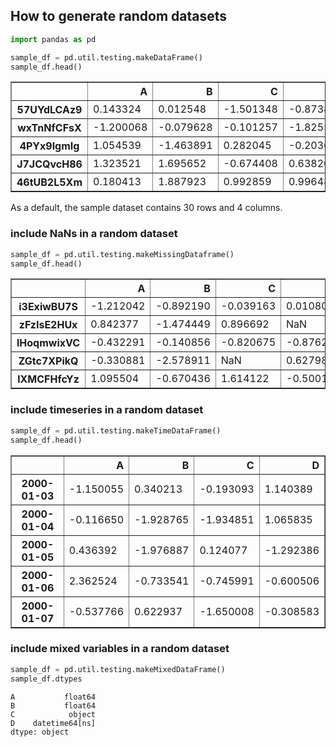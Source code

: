## How to generate random datasets


```python
import pandas as pd
```


```python
sample_df = pd.util.testing.makeDataFrame()
sample_df.head()
```




<div>
<style scoped>
    .dataframe tbody tr th:only-of-type {
        vertical-align: middle;
    }

    .dataframe tbody tr th {
        vertical-align: top;
    }

    .dataframe thead th {
        text-align: right;
    }
</style>
<table border="1" class="dataframe">
  <thead>
    <tr style="text-align: right;">
      <th></th>
      <th>A</th>
      <th>B</th>
      <th>C</th>
      <th>D</th>
    </tr>
  </thead>
  <tbody>
    <tr>
      <th>57UYdLCAz9</th>
      <td>0.143324</td>
      <td>0.012548</td>
      <td>-1.501348</td>
      <td>-0.873817</td>
    </tr>
    <tr>
      <th>wxTnNfCFsX</th>
      <td>-1.200068</td>
      <td>-0.079628</td>
      <td>-0.101257</td>
      <td>-1.825547</td>
    </tr>
    <tr>
      <th>4PYx9lgmIg</th>
      <td>1.054539</td>
      <td>-1.463891</td>
      <td>0.282045</td>
      <td>-0.203671</td>
    </tr>
    <tr>
      <th>J7JCQvcH86</th>
      <td>1.323521</td>
      <td>1.695652</td>
      <td>-0.674408</td>
      <td>0.638206</td>
    </tr>
    <tr>
      <th>46tUB2L5Xm</th>
      <td>0.180413</td>
      <td>1.887923</td>
      <td>0.992859</td>
      <td>0.996487</td>
    </tr>
  </tbody>
</table>
</div>



As a default, the sample dataset contains 30 rows and 4 columns.

### include NaNs in a random dataset


```python
sample_df = pd.util.testing.makeMissingDataframe()
sample_df.head()
```




<div>
<style scoped>
    .dataframe tbody tr th:only-of-type {
        vertical-align: middle;
    }

    .dataframe tbody tr th {
        vertical-align: top;
    }

    .dataframe thead th {
        text-align: right;
    }
</style>
<table border="1" class="dataframe">
  <thead>
    <tr style="text-align: right;">
      <th></th>
      <th>A</th>
      <th>B</th>
      <th>C</th>
      <th>D</th>
    </tr>
  </thead>
  <tbody>
    <tr>
      <th>i3ExiwBU7S</th>
      <td>-1.212042</td>
      <td>-0.892190</td>
      <td>-0.039163</td>
      <td>0.010801</td>
    </tr>
    <tr>
      <th>zFzIsE2HUx</th>
      <td>0.842377</td>
      <td>-1.474449</td>
      <td>0.896692</td>
      <td>NaN</td>
    </tr>
    <tr>
      <th>lHoqmwixVC</th>
      <td>-0.432291</td>
      <td>-0.140856</td>
      <td>-0.820675</td>
      <td>-0.876261</td>
    </tr>
    <tr>
      <th>ZGtc7XPikQ</th>
      <td>-0.330881</td>
      <td>-2.578911</td>
      <td>NaN</td>
      <td>0.627988</td>
    </tr>
    <tr>
      <th>lXMCFHfcYz</th>
      <td>1.095504</td>
      <td>-0.670436</td>
      <td>1.614122</td>
      <td>-0.500160</td>
    </tr>
  </tbody>
</table>
</div>



### include timeseries in a random dataset


```python
sample_df = pd.util.testing.makeTimeDataFrame()
sample_df.head()
```




<div>
<style scoped>
    .dataframe tbody tr th:only-of-type {
        vertical-align: middle;
    }

    .dataframe tbody tr th {
        vertical-align: top;
    }

    .dataframe thead th {
        text-align: right;
    }
</style>
<table border="1" class="dataframe">
  <thead>
    <tr style="text-align: right;">
      <th></th>
      <th>A</th>
      <th>B</th>
      <th>C</th>
      <th>D</th>
    </tr>
  </thead>
  <tbody>
    <tr>
      <th>2000-01-03</th>
      <td>-1.150055</td>
      <td>0.340213</td>
      <td>-0.193093</td>
      <td>1.140389</td>
    </tr>
    <tr>
      <th>2000-01-04</th>
      <td>-0.116650</td>
      <td>-1.928765</td>
      <td>-1.934851</td>
      <td>1.065835</td>
    </tr>
    <tr>
      <th>2000-01-05</th>
      <td>0.436392</td>
      <td>-1.976887</td>
      <td>0.124077</td>
      <td>-1.292386</td>
    </tr>
    <tr>
      <th>2000-01-06</th>
      <td>2.362524</td>
      <td>-0.733541</td>
      <td>-0.745991</td>
      <td>-0.600506</td>
    </tr>
    <tr>
      <th>2000-01-07</th>
      <td>-0.537766</td>
      <td>0.622937</td>
      <td>-1.650008</td>
      <td>-0.308583</td>
    </tr>
  </tbody>
</table>
</div>



### include mixed variables in a random dataset


```python
sample_df = pd.util.testing.makeMixedDataFrame()
sample_df.dtypes
```




    A           float64
    B           float64
    C            object
    D    datetime64[ns]
    dtype: object


